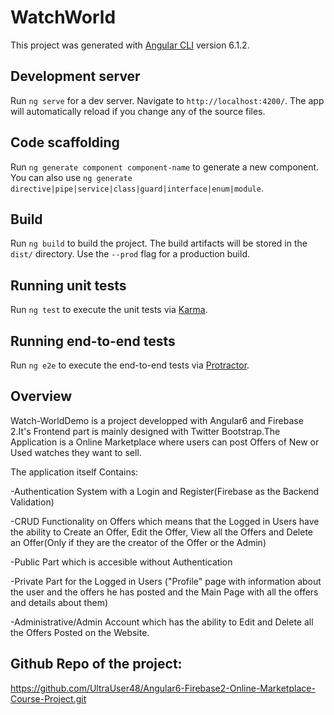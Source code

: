 # WatchWorld

This project was generated with [Angular CLI](https://github.com/angular/angular-cli) version 6.1.2.

## Development server

Run `ng serve` for a dev server. Navigate to `http://localhost:4200/`. The app will automatically reload if you change any of the source files.

## Code scaffolding

Run `ng generate component component-name` to generate a new component. You can also use `ng generate directive|pipe|service|class|guard|interface|enum|module`.

## Build

Run `ng build` to build the project. The build artifacts will be stored in the `dist/` directory. Use the `--prod` flag for a production build.

## Running unit tests

Run `ng test` to execute the unit tests via [Karma](https://karma-runner.github.io).

## Running end-to-end tests

Run `ng e2e` to execute the end-to-end tests via [Protractor](http://www.protractortest.org/).

## Overview

Watch-WorldDemo is a project developped with Angular6 and Firebase 2.It's Frontend part is mainly
designed with Twitter Bootstrap.The Application is a Online Marketplace where users can post Offers of New or Used watches they want to sell.

The application itself Contains:

-Authentication System with a Login and Register(Firebase as the Backend Validation)

-CRUD Functionality on Offers which means that the Logged in Users have the ability to Create an Offer, Edit the Offer, View all the Offers and Delete an Offer(Only if they are the creator of the Offer or the Admin)

-Public Part which is accesible without Authentication  

-Private Part for the Logged in Users ("Profile" page with information about the user and the offers he has posted and the Main Page with all the offers and details about them)

-Administrative/Admin Account which has the ability to Edit and Delete all the Offers Posted on the Website.

## Github Repo of the project:

https://github.com/UltraUser48/Angular6-Firebase2-Online-Marketplace-Course-Project.git